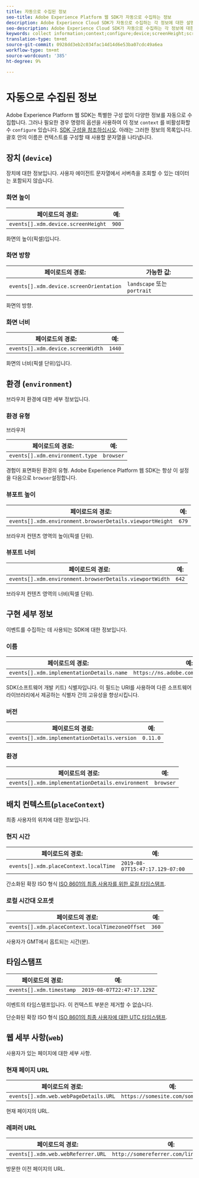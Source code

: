 ```yaml
---
title: 자동으로 수집된 정보
seo-title: Adobe Experience Platform 웹 SDK가 자동으로 수집하는 정보
description: Adobe Experience Cloud SDK가 자동으로 수집하는 각 정보에 대한 설명
seo-description: Adobe Experience Cloud SDK가 자동으로 수집하는 각 정보에 대한 설명
keywords: collect information;context;configure;device;screenHeight;screen Height;screenOrientation;screen Orientation;screenWidth;screen Width;environment;viewportHeight;viewport Height;viewportWidth;viewport Width;crowserDetails;browser details;implementationDetails;implementation Details;name;version;placeContext;localTime;local Time;localTimezoneOffset;local Timezone Offset;timestamp;web;url;webPageDetails;web Page Details;webReferrer;web Referrer;landscape;portrait;
translation-type: tm+mt
source-git-commit: 0928dd3eb2c034fac14d14d6e53ba07cdc49a6ea
workflow-type: tm+mt
source-wordcount: '385'
ht-degree: 9%

---
```



# 자동으로 수집된 정보

Adobe Experience Platform 웹 SDK는 특별한 구성 없이 다양한 정보를 자동으로 수집합니다. 그러나 필요한 경우 명령의 옵션을 사용하여 이 정보 `context` 를 비활성화할 수 `configure` 있습니다. [SDK 구성을 참조하십시오](../fundamentals/configuring-the-sdk.md). 아래는 그러한 정보의 목록입니다. 괄호 안의 이름은 컨텍스트를 구성할 때 사용할 문자열을 나타냅니다.

## 장치 (`device`)

장치에 대한 정보입니다. 사용자 에이전트 문자열에서 서버측을 조회할 수 있는 데이터는 포함되지 않습니다.

### 화면 높이

| **페이로드의 경로:** | **예:** |
| ---------------------------------- | ------------ |
| `events[].xdm.device.screenHeight` | `900` |

화면의 높이(픽셀)입니다.

### 화면 방향

| **페이로드의 경로:** | **가능한 값:** |
| --------------------------------------- | ------------------------- |
| `events[].xdm.device.screenOrientation` | `landscape` 또는 `portrait` |

화면의 방향.

### 화면 너비

| **페이로드의 경로:** | **예:** |
| --------------------------------- | ------------ |
| `events[].xdm.device.screenWidth` | `1440` |

화면의 너비(픽셀 단위)입니다.

## 환경 (`environment`)

브라우저 환경에 대한 세부 정보입니다.

### 환경 유형

브라우저

| **페이로드의 경로:** | **예:** |
| ------------------------------- | ------------ |
| `events[].xdm.environment.type` | `browser` |

경험이 표면화된 환경의 유형. Adobe Experience Platform 웹 SDK는 항상 이 설정을 다음으로 `browser`설정합니다.

### 뷰포트 높이

| **페이로드의 경로:** | **예:** |
| -------------------------------------------------------- | ------------ |
| `events[].xdm.environment.browserDetails.viewportHeight` | `679` |

브라우저 컨텐츠 영역의 높이(픽셀 단위).

### 뷰포트 너비

| **페이로드의 경로:** | **예:** |
| ------------------------------------------------------- | ------------ |
| `events[].xdm.environment.browserDetails.viewportWidth` | `642` |

브라우저 컨텐츠 영역의 너비(픽셀 단위).

## 구현 세부 정보

이벤트를 수집하는 데 사용되는 SDK에 대한 정보입니다.

### 이름

| **페이로드의 경로:** | **예:** |
| ----------------------------------------- | --------------------------------------- |
| `events[].xdm.implementationDetails.name` | `https://ns.adobe.com/experience/alloy` |

SDK(소프트웨어 개발 키트) 식별자입니다.  이 필드는 URI를 사용하여 다른 소프트웨어 라이브러리에서 제공하는 식별자 간의 고유성을 향상시킵니다.

### 버전

| **페이로드의 경로:** | **예:** |
| -------------------------------------------- | ------------ |
| `events[].xdm.implementationDetails.version` | `0.11.0` |

### 환경

| **페이로드의 경로:** | **예:** |
| ------------------------------------------------ | ------------ |
| `events[].xdm.implementationDetails.environment` | `browser` |


## 배치 컨텍스트(`placeContext`)

최종 사용자의 위치에 대한 정보입니다.

### 현지 시간

| **페이로드의 경로:** | **예:** |
| ------------------------------------- | ------------------------------- |
| `events[].xdm.placeContext.localTime` | `2019-08-07T15:47:17.129-07:00` |

간소화된 확장 ISO 형식 [ISO 8601의 최종 사용자를 위한 로컬 타임스탬프](https://tools.ietf.org/html/rfc3339#section-5.6).

### 로컬 시간대 오프셋

| **페이로드의 경로:** | **예:** |
| ----------------------------------------------- | ------------ |
| `events[].xdm.placeContext.localTimezoneOffset` | `360` |

사용자가 GMT에서 옵트되는 시간(분).

## 타임스탬프

| **페이로드의 경로:** | **예:** |
| ------------------------ | -------------------------- |
| `events[].xdm.timestamp` | `2019-08-07T22:47:17.129Z` |

이벤트의 타임스탬프입니다.  이 컨텍스트 부분은 제거할 수 없습니다.

단순화된 확장 ISO 형식 [ISO 8601의 최종 사용자에 대한 UTC 타임스탬프](https://tools.ietf.org/html/rfc3339#section-5.6).

## 웹 세부 사항(`web`)

사용자가 있는 페이지에 대한 세부 사항.

### 현재 페이지 URL

| **페이로드의 경로:** | **예:** |
| ------------------------------------- | ------------------------------------ |
| `events[].xdm.web.webPageDetails.URL` | `https://somesite.com/somepage.html` |

현재 페이지의 URL.

### 레퍼러 URL

| **페이로드의 경로:** | **예:** |
| ---------------------------------- | ----------------------------------------- |
| `events[].xdm.web.webReferrer.URL` | `http://somereferrer.com/linkedpage.html` |

방문한 이전 페이지의 URL.
